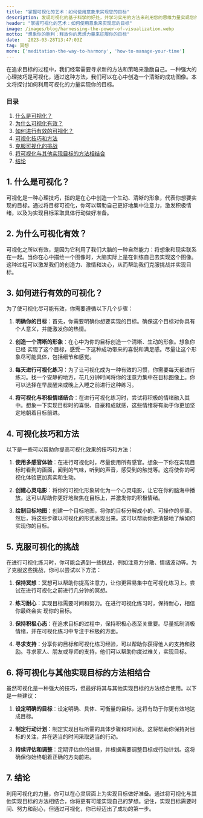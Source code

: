 ```yaml
---
title: "掌握可视化的艺术：如何使用意象来实现您的目标"
description: 发现可视化的基于科学的好处，并学习实用的方法来利用您的思维力量实现您的目标。 从使用心理意象征服梦想的成功人士那里获得灵感。
header: "掌握可视化的艺术：如何使用意象来实现您的目标"
image: /images/blog/harnessing-the-power-of-visualization.webp
motto: "想象你的胜利：释放你的思想力量来征服你的目标"
date:	2023-03-28T13:47:03Z
tag: 冥想
more: ['meditation-the-way-to-harmony', 'how-to-manage-your-time']
---
```

在追求目标的过程中，我们经常需要寻求新的方法和策略来激励自己。一种强大的心理技巧是可视化，通过这种方法，我们可以在心中创造一个清晰的成功图像。本文将探讨如何利用可视化的力量实现你的目标。

### 目录

1.  [什么是可视化？](#science)
2.  [为什么可视化有效？](#types)
3.  [如何进行有效的可视化？](#benefits)
4.  [可视化技巧和方法](#practice)
5.  [克服可视化的挑战](#examples)
6.  [将可视化与其他实现目标的方法相结合](#combining)
7.  [结论](#conclusion)

<a name="science"></a>

## 1. 什么是可视化？

可视化是一种心理技巧，指的是在心中创造一个生动、清晰的形象，代表你想要实现的目标。通过将目标可视化，你可以帮助自己更好地集中注意力，激发积极情绪，以及为实现目标采取具体行动做好准备。

<a name="types"></a>

## 2. 为什么可视化有效？

可视化之所以有效，是因为它利用了我们大脑的一种自然能力：将想象和现实联系在一起。当你在心中描绘一个图像时，大脑实际上是在训练自己去实现这个图像。这种过程可以激发我们的创造力、激情和决心，从而帮助我们克服挑战并实现目标。

<a name="benefits"></a>

## 3. 如何进行有效的可视化？

为了使可视化尽可能有效，你需要遵循以下几个步骤：

1.  **明确你的目标**：首先，你需要明确你想要实现的目标。确保这个目标对你具有个人意义，并能激发你的热情。

2.  **创造一个清晰的形象**：在心中为你的目标创造一个清晰、生动的形象。想象你已经 实现了这个目标，感受一下这种成功带来的喜悦和满足感。尽量让这个形象尽可能具体，包括细节和感觉。

3.  **每天进行可视化练习**：为了让可视化成为一种有效的习惯，你需要每天都进行练习。找一个安静的地方，花几分钟时间将你的注意力集中在目标图像上。你可以选择在早晨醒来或晚上入睡之前进行这种练习。

4.  **将可视化与积极情绪结合**：在进行可视化练习时，尝试将积极的情绪融入其中。想象一下实现目标时的喜悦、自豪和成就感，这些情绪将有助于你更加坚定地朝着目标前进。

<a name="practice"></a>

## 4. 可视化技巧和方法

以下是一些可以帮助你提高可视化效果的技巧和方法：

1.  **使用多感官体验**：在进行可视化时，尽量使用所有感官。想象一下你在实现目标时看到的画面，闻到的气味，听到的声音，感受到的触觉等。这将使你的可视化体验更加真实和生动。

2.  **创建心灵电影**：将你的可视化形象转化为一个心灵电影，让它在你的脑海中播放。这可以帮助你更好地聚焦在目标上，并激发你的积极情绪。

3.  **绘制目标地图**：创建一个目标地图，将你的目标分解成小的、可操作的步骤。然后，将这些步骤以可视化的形式表现出来。这可以帮助你更清楚地了解如何实现你的目标。

<a name="examples"></a>

## 5. 克服可视化的挑战

在进行可视化练习时，你可能会遇到一些挑战，例如注意力分散、情绪波动等。为了克服这些挑战，你可以尝试以下方法：

1.  **保持冥想**：冥想可以帮助你提高注意力，让你更容易集中在可视化练习上。尝试在进行可视化之前进行几分钟的冥想。

2.  **练习耐心**：实现目标需要时间和努力。在进行可视化练习时，保持耐心，相信你最终会实 现你的目标。

3.  **保持积极心态**：在追求目标的过程中，保持积极心态至关重要。尽量抵制消极情绪，并在可视化练习中专注于积极的方面。

4.  **寻求支持**：分享你的目标和可视化练习经验，可以帮助你获得他人的支持和鼓励。寻求家人、朋友或导师的支持，他们可以帮助你度过难关，实现目标。

<a name="combining"></a>

## 6. 将可视化与其他实现目标的方法相结合

虽然可视化是一种强大的技巧，但最好将其与其他实现目标的方法结合使用。以下是一些建议：

1.  **设定明确的目标**：设定明确、具体、可衡量的目标，这将有助于你更有效地达成目标。

2.  **制定行动计划**：制定实现目标所需的具体步骤和时间表。这将帮助你保持对目标的关注，并在适当的时间采取适当的行动。

3.  **持续评估和调整**：定期评估你的进展，并根据需要调整目标或行动计划。这将确保你始终朝着正确的方向前进。

<a name="conclusion"></a>

## 7. 结论

利用可视化的力量，你可以在心灵层面上为实现目标做好准备。通过将可视化与其他实现目标的方法相结合，你将更有可能实现自己的梦想。记住，实现目标需要时间、努力和耐心，但通过可视化，你已经迈出了成功的第一步。
